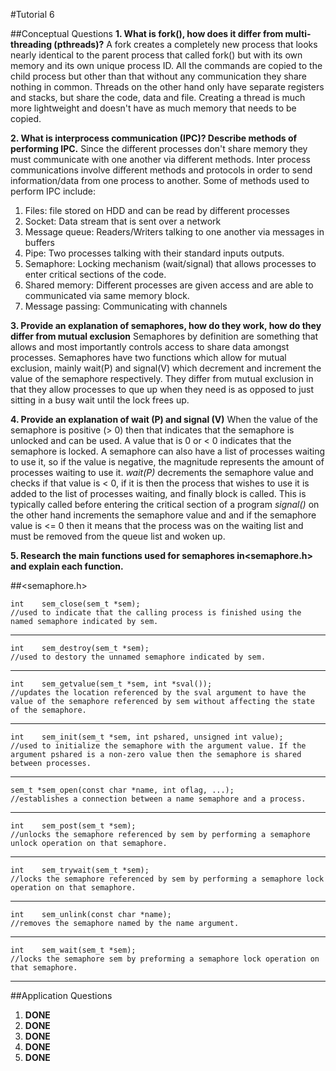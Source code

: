 #Tutorial 6

##Conceptual Questions 
**1. What is​ fork()​, how does it differ from multi­threading (pthreads)?**
A fork creates a completely new process that looks nearly identical to the parent process that called fork() but with its own memory and its own unique process ID. All the commands are copied to the child process but other than that without any communication they share nothing in common. Threads on the other hand only have separate registers and stacks, but share the code, data and file. Creating a thread is much more lightweight and doesn't have as much memory that needs to be copied.

**2. What is inter­process communication (​IPC​)? Describe methods of performing IPC.**
Since the different processes don't share memory they must communicate with one another via different methods. Inter process communications involve different methods and protocols in order to send information/data from one process to another. Some of methods used to perform IPC include:
>
1. Files: file stored on HDD and can be read by different processes
2. Socket: Data stream that is sent over a network
3. Message queue: Readers/Writers talking to one another via messages in buffers
4. Pipe: Two processes talking with their standard inputs outputs.
5. Semaphore: Locking mechanism (wait/signal) that allows processes to enter critical sections of the code.
6. Shared memory: Different processes are given access and are able to communicated via same memory block.
7. Message passing: Communicating with channels

**3. Provide an explanation of ​semaphores​, how do they work, how do they differ from mutual exclusion**
Semaphores by definition are something that allows and most importantly controls access to share data amongst processes. Semaphores have two functions which allow for mutual exclusion, mainly wait(P) and signal(V) which decrement and increment the value of the semaphore respectively. They differ from mutual exclusion in that they allow processes to que up when they need is as opposed to just sitting in a busy wait until the lock frees up.

**4. Provide an explanation of ​wait (P)​ and ​signal (V)**
When the value of the semaphore is positive (> 0) then that indicates that the semaphore is unlocked and can be used. A value that is 0 or < 0 indicates that the semaphore is locked. A semaphore can also have a list of processes waiting to use it, so if the value is negative, the magnitude represents the amount of processes waiting to use it. *wait(P)* decrements the semaphore value and checks if that value is < 0, if it is then the process that wishes to use it is added to the list of processes waiting, and finally block is called. This is typically called before entering the critical section of a program *signal()* on the other hand increments the semaphore value and and if the semaphore value is <= 0 then it means that the process was on the waiting list and must be removed from the queue list and woken up.

**5. Research the main functions used for semaphores in ​<semaphore.h>​ and explain each function.**

##<semaphore.h>

	int    sem_close(sem_t *sem);
	//used to indicate that the calling process is finished using the named semaphore indicated by sem.
------------------
	
	int    sem_destroy(sem_t *sem);
	//used to destory the unnamed semaphore indicated by sem.
------------------
		
	int    sem_getvalue(sem_t *sem, int *sval());
	//updates the location referenced by the sval argument to have the value of the semaphore referenced by sem without affecting the state of the semaphore.
------------------
	
	int    sem_init(sem_t *sem, int pshared, unsigned int value);
	//used to initialize the semaphore with the argument value. If the argument pshared is a non-zero value then the semaphore is shared between processes.
------------------

	sem_t *sem_open(const char *name, int oflag, ...);
	//establishes a connection between a name semaphore and a process.
------------------
	
	int    sem_post(sem_t *sem);
	//unlocks the semaphore referenced by sem by performing a semaphore unlock operation on that semaphore.
------------------
	
	int    sem_trywait(sem_t *sem);
	//locks the semaphore referenced by sem by performing a semaphore lock operation on that semaphore.
------------------
	
	int    sem_unlink(const char *name);
	//removes the semaphore named by the name argument. 
------------------
	
	int    sem_wait(sem_t *sem);
	//locks the semaphore sem by preforming a semaphore lock operation on that semaphore.
------------------
	
##Application Questions

1. **DONE**
2. **DONE**
3. **DONE**
4. **DONE**
5. **DONE**


























